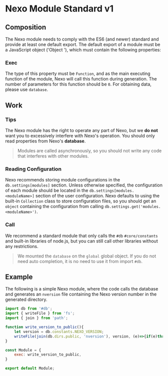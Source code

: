 # Nexo Module Standard v1

## Composition
The Nexo module needs to comply with the ES6 (and newer) standard and provide at least one default export.
The default export of a module must be a JavaScript object ('Object '), which must contain the following properties:

### Exec
The type of this property must be `Function`, and as the main executing function of the module, Nexo will call this function during generation.
The number of parameters for this function should be `0`. For obtaining data, please use `database`.

## Work

### Tips

The Nexo module has the right to operate any part of Nexo, but we **do not** want you to excessively interfere with Nexo's operation. You should only read properties from Nexo's **database**.

> Modules are called asynchronously, so you should not write any code that interferes with other modules.

### Reading Configuration

Nexo recommends storing module configurations in the `db.settings[modules]` section. Unless otherwise specified, the configuration of each module should be located in the `db.settings[modules.<moduleName>]` section of the user configuration. Nexo defaults to using the built-in `Collection` class to store configuration files, so you should get an `object` containing the configuration from calling `db.settings.get('modules.<moduleName>')`.

### Call

We recommend a standard module that only calls the `#db` `#core/constants` and built-in libraries of node.js, but you can still call other libraries without any restrictions.
> We mounted the `database` on the `global` global object. If you do not need auto completion, it is no need to use it from import `#db`.

## Example

The following is a simple Nexo module, where the code calls the database and generates an `nversion` file containing the Nexo version number in the generated directory.

```js
import db from '#db';
import { writeFile } from 'fs';
import { join } from 'path';

function write_version_to_public(){
    let version = db.constants.NEXO_VERSION;
    writeFile(join(db.dirs.public, 'nversion'), version, (e)=>{if(e)throw e});
}

const Module = {
    exec: write_version_to_public,
}

export default Module;
```